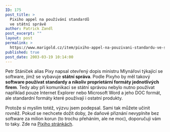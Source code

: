 ```yaml
---
ID: 175
post_title: >
  Pixiho appel na používání standardů
  ve státní správě
author: Patrick Zandl
post_excerpt: ""
layout: post
permalink: >
  https://www.marigold.cz/item/pixiho-appel-na-pouzivani-standardu-ve-statni-sprave
published: true
post_date: 2003-03-19 10:14:00
---
```

<P>Petr Stáníček alias Pixy napsal otevřený dopis ministru Mlynářovi týkající se software, jímž se vybavuje <STRONG>státní správa</STRONG>. Podle Pixyho by měl takový <STRONG>software používat standardy a nikoliv proprietární formáty jednotlivých firem</STRONG>. Tedy aby při komunikaci se státní správou nebylo nutno používat například pouze Internet Explorer nebo Microsoft Word a jeho DOC formát, ale standardní formáty které používají i ostatní produkty. </P>
<P>Protože si myslím totéž, výzvu jsem podepsal. Sami tak můžete učinit rovněž. Pokud se nechcete dožít doby, že daňové přiznání nevyplníte bez software za milion korun (to trochu přeháním, ale ne moc), doporučuji vám to taky. Zde na <A href="http://www.pixy.cz/otevreny-dopis-mi/dopis.html" target=_blank>Pixiho stránkách</A>.</P>